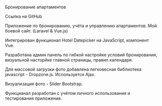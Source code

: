 Бронирование апартаментов

Ссылка на GitHub

Приложение по бронированию, учёта и управлению апартаментов. Мой боевой сайт. (Laravel & Vue.js)

Интегрирован функционал Hotel Datepicker на JavaScript, компонент Vue.

Разработана админ панель по гибкой настройке условий бронирования, визуальной насторйке главной страницы, правил календаря.

Для массовой загрузки фото добавлена легковесная библиотека javascript - Dropzone.js. Используется Ajax.

Визуализация фото - Slider Bootstrap.

Функцианал разработан с учётом личного использования и тестирования приложения.